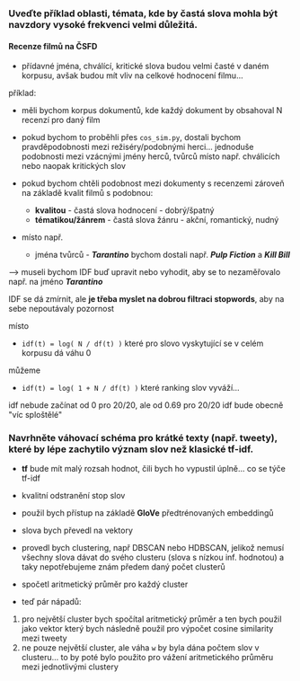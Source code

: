 ### Uveďte příklad oblasti, témata, kde by častá slova mohla být navzdory vysoké frekvenci velmi důležitá.

#### Recenze filmů na ČSFD
- přídavné jména, chválící, kritické slova budou velmi
časté v daném korpusu, avšak budou mít vliv na celkové hodnocení filmu...

příklad:
- měli bychom korpus dokumentů, kde každý dokument by obsahoval N recenzí pro daný film
- pokud bychom to proběhli přes `cos_sim.py`, dostali bychom pravděpodobnosti mezi režiséry/podobnými herci... 
jednoduše podobnosti mezi vzácnými jmény herců, tvůrců místo např. chválicích nebo naopak kritických slov


- pokud bychom chtěli podobnost mezi dokumenty s recenzemi zároveň na základě kvalit filmů s podobnou:
  - **kvalitou** - častá slova hodnocení - dobrý/špatný
  - **tématikou/žánrem** - častá slova žánru - akční, romantický, nudný
- místo např.
    - jména tvůrců - **_Tarantino_** bychom dostali např. **_Pulp Fiction_** a **_Kill Bill_**

--> museli bychom IDF buď upravit nebo vyhodit, aby se to nezaměřovalo např. na jméno **_Tarantino_**

IDF se dá zmírnit, ale **je třeba myslet na dobrou filtraci stopwords**, aby na sebe nepoutávaly pozornost

místo
- `idf(t) = log( N / df(t) )` které pro slovo vyskytující se v celém korpusu dá váhu 0

můžeme 
- `idf(t) = log( 1 + N / df(t) )` které ranking slov vyváží...

idf nebude začínat od 0 pro 20/20, ale od 0.69 pro 20/20
idf bude obecně "víc sploštělé"

### Navrhněte váhovací schéma pro krátké texty (např. tweety), které by lépe zachytilo význam slov než klasické tf-idf.
- **tf** bude mít malý rozsah hodnot, čili bych ho vypustil úplně... co se týče tf-idf

- kvalitní odstranění stop slov
- použil bych přístup na základě **GloVe** předtrénovaných embeddingů
- slova bych převedl na vektory
- provedl bych clustering, např DBSCAN nebo HDBSCAN, jelikož
nemusí všechny slova dávat do svého clusteru (slova s nízkou inf. hodnotou)
a taky nepotřebujeme znám předem daný počet clusterů
- spočetl aritmetický průměr pro každý cluster

- teď pár nápadů:
1. pro největší cluster bych spočítal aritmetický průměr a ten bych použil jako vektor
který bych následně použil pro výpočet cosine similarity mezi tweety
2. ne pouze největší cluster, ale váha `w` by byla dána počtem slov v clusteru... to by poté
bylo použito pro vážení aritmetického průměru mezi jednotlivými clustery